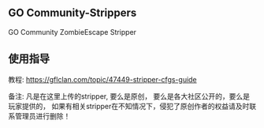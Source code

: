 ## GO Community-Strippers
GO Community ZombieEscape Stripper
## 使用指导

教程: https://gflclan.com/topic/47449-stripper-cfgs-guide

备注: 凡是在这里上传的stripper, 要么是原创， 要么是各大社区公开的，要么是玩家提供的，
如果有相关stripper在不知情况下，侵犯了原创作者的权益请及时联系管理员进行删除！

